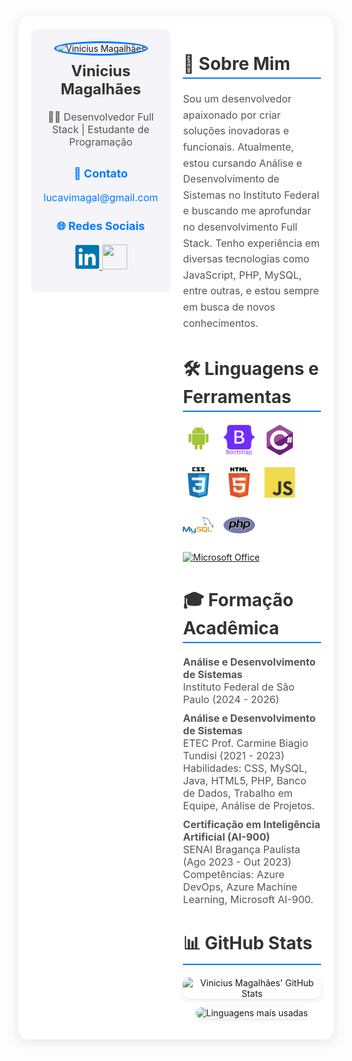 <div style="display: flex; align-items: flex-start; padding: 20px; background-color: #ffffff; border-radius: 15px; box-shadow: 0 4px 20px rgba(0, 0, 0, 0.1);">

  <div style="flex: 30%; max-width: 300px; padding-right: 20px; background-color: #f4f4f9; border-radius: 10px; padding: 20px; text-align: center;">
    <img src="https://avatars.githubusercontent.com/u/162904345?v=4" alt="Vinicius Magalhães" style="border-radius: 50%; width: 150px; height: 150px; object-fit: cover; border: 3px solid #007bff;" />
    <h2 style="font-size: 24px; font-weight: bold; color: #333; margin-top: 10px;">Vinicius Magalhães</h2>
    <p style="font-size: 16px; color: #555; margin-bottom: 30px;">👨‍💻 Desenvolvedor Full Stack | Estudante de Programação</p>
    <h3 style="font-size: 18px; font-weight: bold; color: #007bff;">📧 Contato</h3>
    <p style="font-size: 16px;">
      <a href="mailto:lucavimagal@gmail.com" style="color: #007bff; text-decoration: none;">lucavimagal@gmail.com</a>
    </p>
    <h3 style="font-size: 18px; font-weight: bold; color: #007bff;">🌐 Redes Sociais</h3>
    <p>
      <a href="https://www.linkedin.com/in/vinicius-magalhães-5137402b9/" target="_blank" rel="noreferrer">
        <img src="https://raw.githubusercontent.com/devicons/devicon/master/icons/linkedin/linkedin-original.svg" alt="LinkedIn" width="40" height="40" />
      </a>
       <a href="https://www.instagram.com/vinicius.magalhaesss/" target="_blank" rel="noreferrer">
        <img src="https://d1muf25xaso8hp.cloudfront.net/https://img.criativodahora.com.br/2024/01/criativo-65946738a901dMDIvMDEvMjAyNCAxNmg0Mg==.jpg?w=1000&h=&auto=compress&dpr=1&fit=max" width="40" height="40" />
      </a>
    </p>
  </div>

  <div style="flex: 70%; padding-left: 20px;">
    <h1 style="font-size: 28px; margin-bottom: 20px; color: #333; border-bottom: 2px solid #007bff; padding-bottom: 5px;">🚀 Sobre Mim</h1>
    <p style="font-size: 16px; line-height: 1.6; color: #555;">
      Sou um desenvolvedor apaixonado por criar soluções inovadoras e funcionais. Atualmente, estou cursando Análise e Desenvolvimento de Sistemas no Instituto Federal e buscando me aprofundar no desenvolvimento Full Stack. Tenho experiência em diversas tecnologias como JavaScript, PHP, MySQL, entre outras, e estou sempre em busca de novos conhecimentos.
    </p>
    <h1 style="font-size: 28px; margin: 40px 0 20px; color: #333; border-bottom: 2px solid #007bff; padding-bottom: 5px;">🛠️ Linguagens e Ferramentas</h1>
    <p style="display: flex; justify-content: start; gap: 15px; flex-wrap: wrap;">
      <a href="https://github.com/Viniciusmagal/mobileapps" target="_blank" rel="noreferrer">
        <img src="https://raw.githubusercontent.com/devicons/devicon/master/icons/android/android-original-wordmark.svg" alt="Android" width="50" height="50" />
      </a>
      <a href="https://getbootstrap.com" target="_blank" rel="noreferrer">
        <img src="https://raw.githubusercontent.com/devicons/devicon/master/icons/bootstrap/bootstrap-plain-wordmark.svg" alt="Bootstrap" width="50" height="50" />
      </a>
      <a href="https://docs.microsoft.com/en-us/dotnet/csharp/" target="_blank" rel="noreferrer">
        <img src="https://raw.githubusercontent.com/devicons/devicon/master/icons/csharp/csharp-original.svg" alt="C#" width="50" height="50" />
      </a>
      <a href="https://www.w3schools.com/css/" target="_blank" rel="noreferrer">
        <img src="https://raw.githubusercontent.com/devicons/devicon/master/icons/css3/css3-original-wordmark.svg" alt="CSS3" width="50" height="50" />
      </a>
      <a href="https://github.com/Viniciusmagal/Web-projects" target="_blank" rel="noreferrer">
        <img src="https://raw.githubusercontent.com/devicons/devicon/master/icons/html5/html5-original-wordmark.svg" alt="HTML5" width="50" height="50" />
      </a>
      <a href="https://developer.mozilla.org/en-US/docs/Web/JavaScript" target="_blank" rel="noreferrer">
        <img src="https://raw.githubusercontent.com/devicons/devicon/master/icons/javascript/javascript-original.svg" alt="JavaScript" width="50" height="50" />
      </a>
      <a href="https://www.mysql.com/" target="_blank" rel="noreferrer">
        <img src="https://raw.githubusercontent.com/devicons/devicon/master/icons/mysql/mysql-original-wordmark.svg" alt="MySQL" width="50" height="50" />
      </a>
      <a href="https://github.com/Viniciusmagal/Web-projects" target="_blank" rel="noreferrer">
  <img src="https://raw.githubusercontent.com/devicons/devicon/master/icons/php/php-original.svg" alt="PHP" width="50" height="50" />
</a>
<a href="https://www.microsoft.com/pt-br/microsoft-365" target="_blank" rel="noreferrer">
  <img src="https://upload.wikimedia.org/wikipedia/commons/thumb/4/4c/Microsoft_Office_logo.svg/1200px-Microsoft_Office_logo.svg.png" alt="Microsoft Office" width="50" height="50" />
</a>

  <h1 style="font-size: 28px; margin: 40px 0 20px; color: #333; border-bottom: 2px solid #007bff; padding-bottom: 5px;">🎓 Formação Acadêmica</h1>
    <ul style="list-style-type: none; padding-left: 0;">
      <li style="font-size: 16px; margin-bottom: 10px; color: #555;">
      <strong>Análise e Desenvolvimento de Sistemas</strong><br>
        Instituto Federal de São Paulo (2024 - 2026)
      </li>
      <li style="font-size: 16px; margin-bottom: 10px; color: #555;">
        <strong>Análise e Desenvolvimento de Sistemas</strong><br>
        ETEC Prof. Carmine Biagio Tundisi (2021 - 2023)<br>
        Habilidades: CSS, MySQL, Java, HTML5, PHP, Banco de Dados, Trabalho em Equipe, Análise de Projetos.
      </li>
      <li style="font-size: 16px; color: #555;">
        <strong>Certificação em Inteligência Artificial (AI-900)</strong><br>
        SENAI Bragança Paulista (Ago 2023 - Out 2023)<br>
        Competências: Azure DevOps, Azure Machine Learning, Microsoft AI-900.
      </li>
    </ul>
    <h1 style="font-size: 28px; margin: 40px 0 20px; color: #333; border-bottom: 2px solid #007bff; padding-bottom: 5px;">📊 GitHub Stats</h1>
    <p style="text-align: center;">
      <img src="https://github-readme-stats.vercel.app/api?username=ViniciusMagal&show_icons=true&theme=radical" alt="Vinicius Magalhães' GitHub Stats" style="width: 70%; border-radius: 10px; box-shadow: 0 2px 8px rgba(0, 0, 0, 0.1);" />
    </p>
    <p style="text-align: center; margin-top: 10px;">
      <img src="https://github-readme-stats.vercel.app/api/top-langs/?username=Viniciusmagal&layout=compact&langs_count=8&card_width=495" alt="Linguagens mais usadas" style="width: 70%; border-radius: 10px; box-shadow: 0 2px 8px rgba(0, 0, 0, 0.1);" />
    </p>
  </div>

</div>

